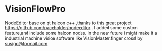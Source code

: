 # VisionFlowPro
NodeEditor base on qt halcon c++ ,thanks to this great project https://github.com/paceholder/nodeeditor . I added some custom feature,and include some halcon nodes.
In the near future i might make it a industrial machine vision software like VisionMaster.finger cross!
by susigo@foxmail.com 


